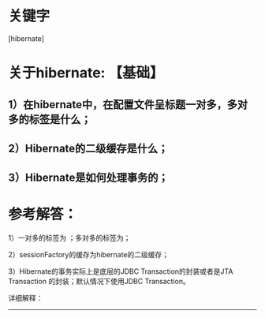 # 关键字

\[hibernate\]

# 关于hibernate: 【基础】
  ## 1）在hibernate中，在配置文件呈标题一对多，多对多的标签是什么； 
  ## 2）Hibernate的二级缓存是什么； 
  ## 3）Hibernate是如何处理事务的；

# 参考解答：

 1）一对多的标签为<one-to-many> ；多对多的标签为<many-to-many>；
  
 2）sessionFactory的缓存为hibernate的二级缓存；
 
 3）Hibernate的事务实际上是底层的JDBC Transaction的封装或者是JTA Transaction     的封装；默认情况下使用JDBC Transaction。
 
 

详细解释：

---




